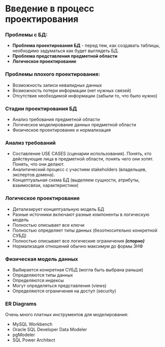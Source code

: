 # Введение в процесс проектирования

### Проблемы с БД:

- **Проблема проектирования БД** - перед тем, как создавать таблицы, необходимо задуматься как будет выглядеть БД.
- **Проблема представления предметной области**
- **Логическое проектирование**

### Проблемы плохого проектирования:

- Возможность записи невалидных данных
- Возможность потери информации (нет нужных связей)
- Отсутствие необходимой информации (забыли то, что было нужно)

### Стадии проектирования БД

- Анализ требования предметной области
- Логическое моделирование данных предметной области
- Физическое проектирование и нормализация

### Анализ требований

- Составление USE CASES (сценарии использования). 
  Понять, кто действующие лица в предметной области, понять чего они хотят.
  Понять, что они делают.
- Аналитический процесс с участием stakeholders (владельцев, экспертов домена).
- Концептуальная схема БД (выделяем сущности, атрибуты, взаимосвязи, характеристики)

### Логическое проектирование

- Детализирует концептуальную модель БД
- Разные источники включают разные компоненты в логическую модель
- Полностью описывает все ключи
- Полностью определяет типы данных (безотносительно конкретной СУБД)
- Полностью описывает все логические ограничения ***(спорно)***
- Нормализация отношений обычно максимум до формы 3НФ

### Физическая модель данных

- Выбирается конкретная СУБД (могла быть выбрана раньше)
- Определяются типы данных
- Определяются индексы
- Могут определяться представления (views)
- Определяются ограничения на доступ (security)

### ER Diagrams

Очень много платных инструментов для моделирования:

- MySQL Workbench
- Oracle SQL Developer Data Modeler
- pgModeler
- SQL Power Architect
